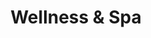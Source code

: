 ---
layout: "pages/wellness-spa.njk"

title: 'Wellness & Spa'
description: 'Centrum wellness Chateau Orlice – miejsce, w którym zapomnisz o codziennym zgiełku. Daj się rozpieszczać i naładuj nową energię.'
permalink: 'pl/wellness-spa/'

eleventyNavigation:
  key: Wellness & Spa
  parent: Usługi i atrakcje
  order: 100


landing:
  breadcrumbsHome: Strona główna
  breadcrumbsCurrent: Wellness

  heading: Wellness & Spa

  mouseIconAlt: Ikona myszki komputerowej

  imageUrl: /assets/images/wellness/wellness-2.jpg
  imageAlt: Kobiety na leżakach w strefie wellness Chateau Orlice


serviceInfo:
  heading: Daj się rozpieszczać w naszym Wellness
  text: Zanurz się w świecie luksusowego relaksu w naszym centrum wellness & spa, gdzie historyczna atmosfera Chateau Orlice łączy się z pierwszorzędną pielęgnacją ciała i umysłu. Każdego dnia możesz odkrywać dobroczynne działanie hydromasażu w jacuzzi, rozgrzać się w saunie fińskiej lub orzeźwić się w prysznicu z zimną wodą.

  items:
    - title: Godziny otwarcia
      subitems:
        - text: Codziennie 10:00–20:00

    - title: Rezerwacje
      subitems:
        - text: Co najmniej 24 godziny wcześniej

    - title: Dostępność
      subitems:
        - text: Dla gości hotelowych i osób z zewnątrz

    - title: Kontakt
      subitems:
        - text: +420 774 000 309
          url: tel:+420774000309
          
        - text: recepce@eywan.cz
          url: mailto:recepce@eywan.cz

  imageUrl: /assets/images/wellness/wellness-3.jpg
  imageAlt: Strefa relaksu w Chateau Orlice

  backgroundAlt: Tło z grafiką Chateau Orlice


equipment:
  topper: Wyposażenie
  heading: Wyposażenie naszego centrum wellness

  items:
    - title: Whirlpool

      imageUrl: /assets/images/wellness/equipment/whirpool.jpg
      imageAlt: Jacuzzi w Chateau Orlice

    - title: Sauna fińska

      imageUrl: /assets/images/wellness/equipment/sauna.jpg
      imageAlt: Sauna fińska w Chateau Orlice

    - title: Pomieszczenie do schładzania

      imageUrl: /assets/images/wellness/equipment/bucket.jpg
      imageAlt: Pomieszczenie do schładzania w Chateau Orlice

    - title: Strefa relaksu

      imageUrl: /assets/images/wellness/wellness-3.jpg
      imageAlt: Strefa relaksu w Chateau Orlice

    - title: Minibar

      imageUrl: /assets/images/wellness/equipment/minibar.jpg
      imageAlt: Minibar w Chateau Orlice

  cta: Cennik usług


spa:
  topper: Masaże i okłady
  heading: Masaże terapeutyczne i dobroczynne okłady
  text: Przygotowaliśmy dla Państwa kompleksową ofertę masaży terapeutycznych i dobroczynnych okładów, które zapewniają ulgę ciału i spokój umysłu. Niezależnie od tego, czy dokuczają Państwu bóle pleców, napięcie mięśni, czy po prostu potrzebują Państwo chwili dla siebie, nasi profesjonalni masażyści są gotowi Państwu pomóc.

  imageUrl: /assets/images/wellness/wellness-4.jpg
  imageAlt: Kobieta korzystająca z zabiegu spa

  backgroundAlt: Tło z grafiką Chateau Orlice


pricing:
  topper: Wyposażenie
  heading: Cennik zabiegów wellness i spa

  wellness: 
    title: Wellness
    
    hotelGuests: 
      title: Goście hotelowi

      rows:
      - cells:
        - text: Rodzaj wstępu
        - text: Liczba osób
        - text: Czas trwania
        - text: Cena

      - cells:
        - text: Grupa maks. 6 osób
        - text: 1-2 os.
        - text: 60 min.
        - text: 650 CZK

      - cells:
        - text: 
        - text: 1-2 os.
        - text: 90 min.
        - text: 750 CZK

      - cells:
        - text: 
        - text: 3-6 os.
        - text: 90 min.
        - text: 1200 CZK

      - cells:
        - text: Dopłata za prywatność
        - text: 2 os.
        - text: 60 min.
        - text: 550 CZK

    public: 
      title: Osoby z zewnątrz

      rows:
      - cells:
        - text: Rodzaj wstępu
        - text: Liczba osób
        - text: Czas trwania
        - text: Cena

      - cells:
        - text: Grupa maks. 6 osób
        - text: 1-2 os.
        - text: 60 min.
        - text: 650 CZK

      - cells:
        - text: 
        - text: 1-2 os.
        - text: 90 min.
        - text: 750 CZK

      - cells:
        - text: 
        - text: 3-6 os.
        - text: 90 min.
        - text: 1400 CZK

      - cells:
        - text: Dopłata za prywatność
        - text: 2 os.
        - text: 60 min.
        - text: 650 CZK

  massages: 
    - title: Masaże

      rows:
        - cells:
          - text: Część ciała
          - text: Czas trwania
          - text: Cena

        - cells:
          - text: Relaks pleców, karku
          - text: 30 min.
          - text: 650 CZK

        - cells:
          - text: Plecy, kark, nogi
          - text: 60 min.
          - text: 950 CZK

        - cells:
          - text: Całe ciało
          - text: 90 min.
          - text: 1250 CZK

    - title: Masaże hawajskie

      rows:
        - cells:
          - text: Część ciała
          - text: Czas trwania
          - text: Cena

        - cells:
          - text: Plecy, kark
          - text: 45 min.
          - text: 900 CZK

        - cells:
          - text: Plecy, kark, nogi
          - text: 90 min.
          - text: 1200 CZK

    - title: Masaż gorącymi kamieniami

      rows:
        - cells:
          - text: Część ciała
          - text: Czas trwania
          - text: Cena

        - cells:
          - text: Plecy, kark, nogi
          - text: 60 min.
          - text: 1200 CZK

        - cells:
          - text: Plecy, kark, stopy
          - text: 90 min.
          - text: 1800 CZK

  specialWraps:
    - title: Okład lawendowy

      rows:
        - cells:
          - text: Część ciała
          - text: Czas trwania
          - text: Cena

        - cells:
          - text: Plecy, kark
          - text: 25 min.
          - text: 690 CZK

        - cells:
          - text: Nogi, ręce
          - text: 20 min.
          - text: 490 CZK

    - title: Okład z torfu

      rows:
        - cells:
          - text: Część ciała
          - text: Czas trwania
          - text: Cena

        - cells:
          - text: Plecy, kark
          - text: 25 min.
          - text: 690 CZK

        - cells:
          - text: Nogi, ręce
          - text: 20 min.
          - text: 590 CZK

    - title: Okład z konopi

      rows:
        - cells:
          - text: Partie ciała
          - text: Czas trwania
          - text: Cena

        - cells:
          - text: Plecy, szyja
          - text: 25 min.
          - text: 690 CZK

        - cells:
          - text: Nogi, ręce
          - text: 20 min.
          - text: 490 CZK

    - title: Okład kokosowy

      rows:
        - cells:
          - text: Partie ciała
          - text: Czas trwania
          - text: Cena

        - cells:
          - text: Plecy, kark
          - text: 25 min.
          - text: 790 CZK

        - cells:
          - text: Nogi, ręce
          - text: 20 min.
          - text: 590 CZK
---